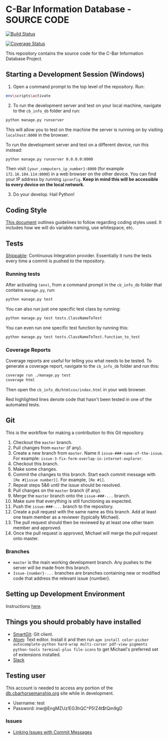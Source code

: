 # C-Bar Information Database - SOURCE CODE

[![Build Status](https://api.shippable.com/projects/56b97bb71895ca447473a0cc/badge?branch=master)](https://app.shippable.com/projects/56b97bb71895ca447473a0cc)

[![Coverage Status](https://api.shippable.com/projects/56b97bb71895ca447473a0cc/coverageBadge?branch=master)](https://app.shippable.com/projects/56b97bb71895ca447473a0cc)

This repository contains the source code for the C-Bar Information Database
 Project.

## Starting a Development Session (Windows)

1) Open a command prompt to the top level of the repository. Run:
```bash
env\scripts\activate
```

2) To run the development server and test on your local machine, navigate to the `cb_info_db` folder and run:
```bash
python manage.py runserver
```
This will allow you to test on the machine the server is running on by visiting
 `localhost:8000` in the browser.

To run the development server and test on a different device, run this instead:
```bash
python manage.py runserver 0.0.0.0:8000
```
Then visit `{your_computers_ip_number}:8000`
 (for example `172.16.104.114:8000`) in a web browser on the other device. You
 can find your IP address by running `ipconfig`. __Keep in mind this will be
 accessible to every device on the local network.__

3) Do your develop. Hail Python!

## Coding Style
[This document](CODING_STYLE.md) outlines guidelines to follow regarding coding
 styles used. It includes how we will do variable naming, use whitespace, etc.

## Tests
[Shippable](https://app.shippable.com/): Continuous Integration provider.
 Essentially it runs the tests every time a commit is pushed to the repository.

### Running tests

After activating `(env)`, from a command prompt in the `cb_info_db` folder that contains `manage.py`, run:

```bash
python manage.py test
```

You can also run just one specific test class by running:
```bash
python manage.py test tests.ClassNameToTest
```

You can even run one specific test function by running this:
```bash
python manage.py test tests.ClassNameToTest.function_to_test
```

### Coverage Reports

Coverage reports are useful for telling you what needs to be tested. To generate
 a coverage report, navigate to the `cb_info_db` folder and run this:
```bash
coverage run ./manage.py test
coverage html
```
Then open the `cb_info_db/htmlcov/index.html` in your web browser.

Red highlighted lines denote code that hasn't been tested in one of the
 automated tests.

## Git
This is the workflow for making a contribution to this Git repository.

1. Checkout the `master` branch.
2. Pull changes from `master` (if any).
3. Create a new branch from `master`. Name it
`issue-###-name-of-the-issue`. For example:
`issue-3-fix-form-overlap-in-internet-explorer`.
4. Checkout this branch.
5. Make some changes.
6. Commit the changes to this branch. Start each commit message with
`[Re #{issue number}]`. For example, `[Re #1]`.
7. Repeat steps 5&6 until the issue should be resolved.
8. Pull changes on the `master` branch (if any).
9. Merge the `master` branch onto the `issue-###-...` branch.
10. Make sure that everything is still functioning as expected.
11. Push the `issue-###-...` branch to the repository.
12. Create a pull request with the same name as this branch. Add at least one
team member as a reviewer (typically Michael).
13. The pull request should then be reviewed by at least one other team member
and approved.
14. Once the pull request is approved, Michael will merge the pull request
onto master.

### Branches

 * `master` is the main working development branch. Any pushes to the server
 will be made from this branch.
 * `Issue-{number}-...` branches are branches containing new or modified code
 that address the relevant issue {number}.

## Setting up Development Environment
Instructions [here](SETUP.md).

## Things you should probably have installed

* [SmartGit](http://www.syntevo.com/smartgit/): Git client.
* [Atom](https://atom.io/): Text editor. Install it and then run `apm install color-picker autocomplete-python hard-wrap multi-cursor pdf-view pigments python-tools terminal-plus file-icons` to get Michael's preferred set of extensions installed.
* [Slack](http://cbar-capstone.slack.com)

## Testing user

This account is needed to access any portion of the [db.cbarhorsemanship.org](http://db.cbarhorsemanship.org) site while in development.

* Username: test
* Password: inw@EngMZUz!EG3hQC^P5!Z4t$tQm9gD

### Issues

* [Linking Issues with Commit Messages](https://confluence.atlassian.com/bitbucket/resolve-issues-automatically-when-users-push-code-221451126.html#Resolveissuesautomaticallywhenuserspushcode-IncludingIssuesinaCommitMessage)
